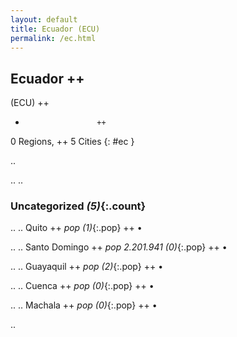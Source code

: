 ```yaml
---
layout: default
title: Ecuador (ECU)
permalink: /ec.html
---
```



## Ecuador   ++
(ECU)  ++
-                     ++
0 Regions, ++
5 Cities
{: #ec }

.. 




.. 
.. 


### Uncategorized _(5)_{:.count}


..
..
Quito  ++
 _pop (1)_{:.pop} ++
•

..
..
Santo Domingo  ++
 _pop 2.201.941 (0)_{:.pop} ++
•

..
..
Guayaquil  ++
 _pop (2)_{:.pop} ++
•

..
..
Cuenca  ++
 _pop (0)_{:.pop} ++
•

..
..
Machala  ++
 _pop (0)_{:.pop} ++
•




.. 
 
